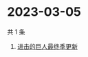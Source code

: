 # 2023-03-05

共 1 条

<!-- BEGIN -->
<!-- 最后更新时间 Sun Mar 05 2023 07:08:59 GMT+0800 (China Standard Time) -->

1. [进击的巨人最终季更新](https://www.zhihu.com/search?q=进击的巨人最终季更新)

<!-- END -->
